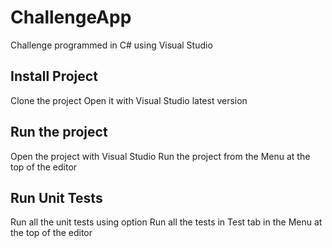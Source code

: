 # ChallengeApp

Challenge programmed in C# using Visual Studio

## Install Project 
Clone the project 
Open it with Visual Studio latest version

## Run the project 
Open the project with Visual Studio
Run the project from the Menu at the top of the editor

## Run Unit Tests
Run all the unit tests using option Run all the tests in Test tab in the Menu at the top of the editor
